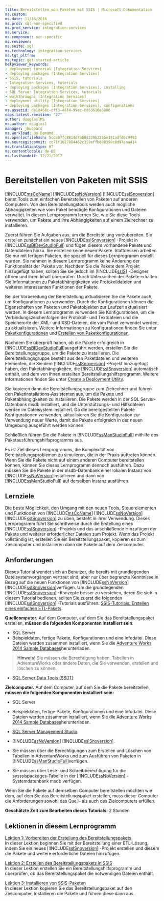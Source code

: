```yaml
---
title: Bereitstellen von Paketen mit SSIS | Microsoft-Dokumentation
ms.custom: 
ms.date: 11/16/2016
ms.prod: sql-non-specified
ms.prod_service: integration-services
ms.service: 
ms.component: non-specific
ms.reviewer: 
ms.suite: sql
ms.technology: integration-services
ms.tgt_pltfrm: 
ms.topic: get-started-article
helpviewer_keywords:
- deployment tutorial [Integration Services]
- deploying packages [Integration Services]
- SSIS, tutorials
- Integration Services, tutorials
- deploying packages [Integration Services], installing
- SQL Server Integration Services, tutorials
- walkthroughs [Integration Services]
- deployment utility [Integration Services]
- deploying packages [Integration Services], configurations
ms.assetid: de18468c-cff3-48f4-99ec-6863610e5886
caps.latest.revision: "27"
author: douglaslMS
ms.author: douglasl
manager: jhubbard
ms.workload: On Demand
ms.openlocfilehash: 5cdab7fc8814d7a688329b2255e181adfd0c9492
ms.sourcegitcommit: cc71f1027884462c359effb898390c8d97eaa414
ms.translationtype: HT
ms.contentlocale: de-DE
ms.lasthandoff: 12/21/2017
---
```

# <a name="deploy-packages-with-ssis"></a>Bereitstellen von Paketen mit SSIS
[!INCLUDE[msCoName](../includes/msconame-md.md)] [!INCLUDE[ssNoVersion](../includes/ssnoversion-md.md)] [!INCLUDE[ssISnoversion](../includes/ssisnoversion-md.md)] bietet Tools zum einfachen Bereitstellen von Paketen auf anderen Computern. Von den Bereitstellungstools werden auch mögliche Abhängigkeiten wie vom Paket benötigte Konfigurationen und Dateien verwaltet. In diesem Lernprogramm lernen Sie, wie Sie diese Tools verwenden, um Pakete und ihre Abhängigkeiten auf einem Zielrechner zu installieren.    
    
Zuerst führen Sie Aufgaben aus, um die Bereitstellung vorzubereiten. Sie erstellen zunächst ein neues [!INCLUDE[ssISnoversion](../includes/ssisnoversion-md.md)] -Projekt in [!INCLUDE[ssBIDevStudioFull](../includes/ssbidevstudiofull-md.md)] und fügen diesem vorhandene Pakete und Datendateien hinzu. Sie erstellen keine neuen Pakete. Stattdessen arbeiten Sie nur mit fertigen Paketen, die speziell für dieses Lernprogramm erstellt wurden. Sie nehmen in diesem Lernprogramm keine Änderung der Funktionalität der Pakete vor. Nachdem Sie die Pakete dem Projekt hinzugefügt haben, sollten Sie sie jedoch im [!INCLUDE[ssIS](../includes/ssis-md.md)] -Designer öffnen und ihren Inhalt überprüfen. Durch Untersuchen der Pakete erhalten Sie Informationen zu Paketabhängigkeiten wie Protokolldateien und weiteren interessanten Funktionen der Pakete.    
    
Bei der Vorbereitung der Bereitstellung aktualisieren Sie die Pakete auch, um Konfigurationen zu verwenden. Durch die Konfigurationen können die Eigenschaften von Paketen und Paketobjekten zur Laufzeit aktualisiert werden. In diesem Lernprogramm verwenden Sie Konfigurationen, um die Verbindungszeichenfolgen der Protokoll- und Textdateien und die Speicherorte der XML- und XSD-Dateien, die vom Paket verwendet werden, zu aktualisieren. Weitere Informationen zu Konfigurationen finden Sie unter [Paketkonfigurationen](../integration-services/packages/package-configurations.md) und [Erstellen von Paketkonfigurationen](../integration-services/packages/create-package-configurations.md).    
    
Nachdem Sie überprüft haben, ob die Pakete erfolgreich in [!INCLUDE[ssBIDevStudioFull](../includes/ssbidevstudiofull-md.md)]ausgeführt werden, erstellen Sie die Bereitstellungsgruppe, um die Pakete zu installieren. Die Bereitstellungsgruppe besteht aus den Paketdateien und weiteren Elementen, die Sie dem [!INCLUDE[ssISnoversion](../includes/ssisnoversion-md.md)] -Projekt hinzugefügt haben, den Paketabhängigkeiten, die [!INCLUDE[ssISnoversion](../includes/ssisnoversion-md.md)] automatisch enthält, und dem von Ihnen erstellten Bereitstellungshilfsprogramm. Weitere Informationen finden Sie unter [Create a Deployment Utility](../integration-services/packages/create-a-deployment-utility.md).    
    
Sie kopieren dann die Bereitstellungsgruppe zum Zielrechner und führen den Paketinstallations-Assistenten aus, um die Pakete und Paketabhängigkeiten zu installieren. Die Pakete werden in der SQL Server-Datenbank msdb installiert, und die Unterstützungs- und Hilfsdateien werden im Dateisystem installiert. Da die bereitgestellten Pakete Konfigurationen verwenden, aktualisieren Sie die Konfiguration zur Verwendung neuer Werte, damit die Pakete erfolgreich in der neuen Umgebung ausgeführt werden können.    
    
Schließlich führen Sie die Pakete in [!INCLUDE[ssManStudioFull](../includes/ssmanstudiofull-md.md)] mithilfe des Paketausführungshilfsprogramms aus.    
    
Es ist Ziel dieses Lernprogramms, die Komplexität von Bereitstellungsproblemen zu simulieren, die in der Praxis auftreten können. Wenn Sie die Pakete nicht auf einem anderen Computer bereitstellen können, können Sie dieses Lernprogramm dennoch ausführen. Dazu müssen Sie die Pakete in der msdb-Datenbank einer lokalen Instanz von [!INCLUDE[ssNoVersion](../includes/ssnoversion-md.md)]installieren und dann von [!INCLUDE[ssManStudioFull](../includes/ssmanstudiofull-md.md)] auf derselben Instanz ausführen.    
    
## <a name="what-you-will-learn"></a>Lernziele    
Die beste Möglichkeit, den Umgang mit den neuen Tools, Steuerelementen und Funktionen von [!INCLUDE[msCoName](../includes/msconame-md.md)] [!INCLUDE[ssNoVersion](../includes/ssnoversion-md.md)] [!INCLUDE[ssISnoversion](../includes/ssisnoversion-md.md)] zu üben, besteht in ihrer Verwendung. Dieses Lernprogramm führt Sie schrittweise durch die Erstellung eines [!INCLUDE[ssISnoversion](../includes/ssisnoversion-md.md)] -Projekts und das anschließende Hinzufügen der Pakete und weiterer erforderlicher Dateien zum Projekt. Wenn das Projekt vollständig ist, erstellen Sie ein Bereitstellungspaket, kopieren es zum Zielcomputer und installieren dann die Pakete auf dem Zielcomputer.    
    
## <a name="requirements"></a>Anforderungen    
Dieses Tutorial wendet sich an Benutzer, die bereits mit grundlegenden Dateisystemvorgängen vertraut sind, aber nur über begrenzte Kenntnisse in Bezug auf die neuen Funktionen von [!INCLUDE[ssNoVersion](../includes/ssnoversion-md.md)] [!INCLUDE[ssISnoversion](../includes/ssisnoversion-md.md)]verfügen. Um die grundlegenden [!INCLUDE[ssISnoversion](../includes/ssisnoversion-md.md)] -Konzepte besser zu verstehen, deren Sie sich in diesem Tutorial bedienen, sollten Sie zuerst die folgenden [!INCLUDE[ssISnoversion](../includes/ssisnoversion-md.md)] -Tutorials ausführen: [SSIS-Tutorials: Erstellen eines einfachen ETL-Pakets](../integration-services/ssis-how-to-create-an-etl-package.md).    
    
**Quellcomputer.** Auf dem Computer, auf dem Sie das Bereitstellungspaket erstellen, **müssen die folgenden Komponenten installiert sein:**
- SQL Server  
- Beispieldaten, fertige Pakete, Konfigurationen und eine Infodatei. Diese Dateien werden zusammen installiert, wenn Sie die [Adventure Works 2014 Sample Databases](https://msftdbprodsamples.codeplex.com/releases/view/125550)herunterladen.     
> **Hinweis!** Sie müssen die Berechtigung haben, Tabellen in AdventureWorks oder andere Daten, die Sie verwenden, erstellen und löschen zu können.         
    
-   [SQL Server Data Tools (SSDT)](../ssdt/download-sql-server-data-tools-ssdt.md)    
    
**Zielcomputer.** Auf dem Computer, auf dem Sie die Pakete bereitstellen, **müssen die folgenden Komponenten installiert sein:**    
    
- SQL Server
- Beispieldaten, fertige Pakete, Konfigurationen und eine Infodatei. Diese Dateien werden zusammen installiert, wenn Sie die [Adventure Works 2014 Sample Databases](https://msftdbprodsamples.codeplex.com/releases/view/125550)herunterladen. 
    
- [SQL Server Management Studio](../ssms/download-sql-server-management-studio-ssms.md).    
    
-   [!INCLUDE[ssNoVersion](../includes/ssnoversion-md.md)] [!INCLUDE[ssISnoversion](../includes/ssisnoversion-md.md)].    
    
-   Sie müssen über die Berechtigungen zum Erstellen und Löschen von Tabellen in AdventureWorks und zum Ausführen von Paketen in [!INCLUDE[ssManStudioFull](../includes/ssmanstudiofull-md.md)]verfügen.    
    
-   Sie müssen über Lese- und Schreibberechtigung für die sysssispackages-Tabelle in der [!INCLUDE[ssNoVersion](../includes/ssnoversion-md.md)] -Systemdatenbank msdb verfügen.    
    
Wenn Sie die Pakete auf demselben Computer bereitstellen möchten wie dem, auf dem Sie das Bereitstellungspaket erstellen, muss dieser Computer die Anforderungen sowohl des Quell- als auch des Zielcomputers erfüllen.    
    
**Geschätzte Zeit zum Bearbeiten dieses Tutorials:** 2 Stunden    
    
## <a name="lessons-in-this-tutorial"></a>Lektionen in diesem Lernprogramm    
[Lektion 1: Vorbereiten der Erstellung des Bereitstellungspakets](../integration-services/lesson-1-preparing-to-create-the-deployment-bundle.md)    
In dieser Lektion beginnen Sie mit der Bereitstellung einer ETL-Lösung, indem Sie ein neues [!INCLUDE[ssISnoversion](../includes/ssisnoversion-md.md)] -Projekt erstellen und diesem die Pakete und weitere erforderliche Dateien hinzufügen.    
    
[Lektion 2: Erstellen des Bereitstellungspakets in SSIS](../integration-services/lesson-2-create-the-deployment-bundle-in-ssis.md)    
In dieser Lektion erstellen Sie ein Bereitstellungshilfsprogramm und überprüfen, ob das Bereitstellungspaket die notwendigen Dateien enthält.    
    
[Lektion 3: Installieren von SSIS-Paketen](../integration-services/lesson-3-install-ssis-packages.md)    
In dieser Lektion kopieren Sie das Bereitstellungspaket auf den Zielcomputer, installieren die Pakete und führen diese dann aus.    
    

